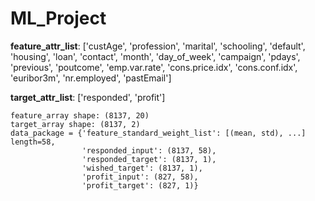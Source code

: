 # ML_Project

**feature_attr_list**: ['custAge', 'profession', 'marital', 'schooling', 'default', 'housing', 'loan', 'contact', 'month', 'day_of_week', 'campaign', 'pdays', 'previous', 'poutcome', 'emp.var.rate', 'cons.price.idx', 'cons.conf.idx', 'euribor3m', 'nr.employed', 'pastEmail']

**target_attr_list**: ['responded', 'profit']

```
feature_array shape: (8137, 20)
target_array shape: (8137, 2)
data_package = {'feature_standard_weight_list': [(mean, std), ...] length=58,
                'responded_input': (8137, 58),
                'responded_target': (8137, 1),
                'wished_target': (8137, 1),
                'profit_input': (827, 58),
                'profit_target': (827, 1)}
```